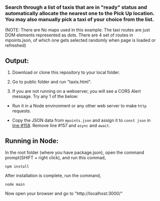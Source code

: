 ### Search through a list of taxis that are in "ready" status and automatically allocate the nearest one to the Pick Up location. You may also manually pick a taxi of your choice from the list.
(NOTE: There are No maps used in this example. The taxi routes are just DOM elements represented as dots. There are 4 set of routes in mpoints.json, of which one gets selected randomly when page is loaded or refreshed)



## Output:

1) Download or clone this repository to your local folder.

2) Go to public folder and run "taxis.html".

3) If you are not running on a webserver, you will see a CORS Alert message. Try any 1 of the below:

- Run it in a Node environment or any other web server to make `http` requests.

- Copy the JSON data from `mpoints.json` and assign it to `const json` in [line #158](https://github.com/dpak11/taxi/blob/5ddd6eaf1c341b21bba029368576a46d9bc47226/public/taxis.js#L158). Remove line #157 and `async` and `await`.


## Running in Node:

In the root folder (where you have package.json), open the command prompt(SHIFT + right click), and run this commad,

```
npm install
```

After installation is complete, run the command,

```
node main
```

Now open your browser and go to "http://localhost:3000/"


